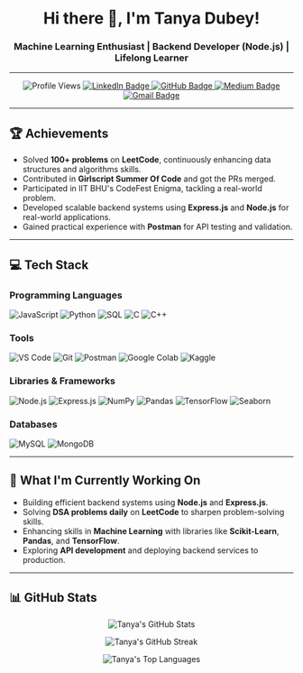 <h1 align="center">Hi there 👋, I'm Tanya Dubey!</h1>
<h3 align="center">
Machine Learning Enthusiast | Backend Developer (Node.js) | Lifelong Learner
</h3>

---

<p align="center">
  <img src="https://komarev.com/ghpvc/?username=tanya-54&label=Profile%20views&color=0e75b6&style=flat" alt="Profile Views" />
  <a href="https://www.linkedin.com/in/tanya-dubey/" target="_blank">
    <img src="https://img.shields.io/badge/LinkedIn-blue?style=for-the-badge&logo=linkedin" alt="LinkedIn Badge" />
  </a>
  <a href="https://github.com/tanya-54" target="_blank">
    <img src="https://img.shields.io/badge/GitHub-black?style=for-the-badge&logo=github" alt="GitHub Badge" />
  </a>
  <a href="https://medium.com/@dubeytanya2312" target="_blank">
    <img src="https://img.shields.io/badge/Medium-black?style=for-the-badge&logo=medium" alt="Medium Badge" />
  </a>
  <a href="mailto:dubeytanya2312@gmail.com" target="_blank">
    <img src="https://img.shields.io/badge/Email-red?style=for-the-badge&logo=gmail" alt="Gmail Badge" />
  </a>
</p>

---

<h2>🏆 Achievements</h2>

- Solved **100+ problems** on **LeetCode**, continuously enhancing data structures and algorithms skills.
- Contributed in **Girlscript Summer Of Code** and got the PRs merged.
- Participated in IIT BHU's CodeFest Enigma, tackling a real-world problem.
- Developed scalable backend systems using **Express.js** and **Node.js** for real-world applications.
- Gained practical experience with **Postman** for API testing and validation.

---

<h2>💻 Tech Stack</h2>

### Programming Languages
![JavaScript](https://img.shields.io/badge/JavaScript-F7DF1E?style=for-the-badge&logo=javascript&logoColor=black)
![Python](https://img.shields.io/badge/Python-3776AB?style=for-the-badge&logo=python&logoColor=white)
![SQL](https://img.shields.io/badge/SQL-CC2927?style=for-the-badge&logo=microsoftsqlserver&logoColor=white)
![C](https://img.shields.io/badge/C-00599C?style=for-the-badge&logo=c&logoColor=white)
![C++](https://img.shields.io/badge/C++-00599C?style=for-the-badge&logo=cplusplus&logoColor=white)

### Tools
![VS Code](https://img.shields.io/badge/VS%20Code-0078D4?style=for-the-badge&logo=visualstudiocode&logoColor=white)
![Git](https://img.shields.io/badge/Git-F05032?style=for-the-badge&logo=git&logoColor=white)
![Postman](https://img.shields.io/badge/Postman-FF6C37?style=for-the-badge&logo=postman&logoColor=white)
![Google Colab](https://img.shields.io/badge/Google%20Colab-F9AB00?style=for-the-badge&logo=googlecolab&logoColor=white)
![Kaggle](https://img.shields.io/badge/Kaggle-20BEFF?style=for-the-badge&logo=kaggle&logoColor=white)

### Libraries & Frameworks
![Node.js](https://img.shields.io/badge/Node.js-339933?style=for-the-badge&logo=node.js&logoColor=white)
![Express.js](https://img.shields.io/badge/Express.js-000000?style=for-the-badge&logo=express&logoColor=white)
![NumPy](https://img.shields.io/badge/NumPy-013243?style=for-the-badge&logo=numpy&logoColor=white)
![Pandas](https://img.shields.io/badge/Pandas-150458?style=for-the-badge&logo=pandas&logoColor=white)
![TensorFlow](https://img.shields.io/badge/TensorFlow-FF6F00?style=for-the-badge&logo=tensorflow&logoColor=white)
![Seaborn](https://img.shields.io/badge/Seaborn-2C8CBF?style=for-the-badge&logo=seaborn&logoColor=white)

### Databases
![MySQL](https://img.shields.io/badge/MySQL-4479A1?style=for-the-badge&logo=mysql&logoColor=white)
![MongoDB](https://img.shields.io/badge/MongoDB-4EA94B?style=for-the-badge&logo=mongodb&logoColor=white)

---

<h2>🌱 What I'm Currently Working On</h2>

- Building efficient backend systems using **Node.js** and **Express.js**.
- Solving **DSA problems daily** on **LeetCode** to sharpen problem-solving skills.
- Enhancing skills in **Machine Learning** with libraries like **Scikit-Learn**, **Pandas**, and **TensorFlow**.
- Exploring **API development** and deploying backend services to production.

---

<h2>📊 GitHub Stats</h2>

<p align="center">
  <img src="https://github-readme-stats.vercel.app/api?username=tanya-54&show_icons=true&locale=en" alt="Tanya's GitHub Stats" />
</p>

<p align="center">
  <img src="https://github-readme-streak-stats.herokuapp.com/?user=tanya-54" alt="Tanya's GitHub Streak" />
</p>

<p align="center">
  <img src="https://github-readme-stats.vercel.app/api/top-langs?username=tanya-54&show_icons=true&locale=en&layout=compact" alt="Tanya's Top Languages" />
</p>
